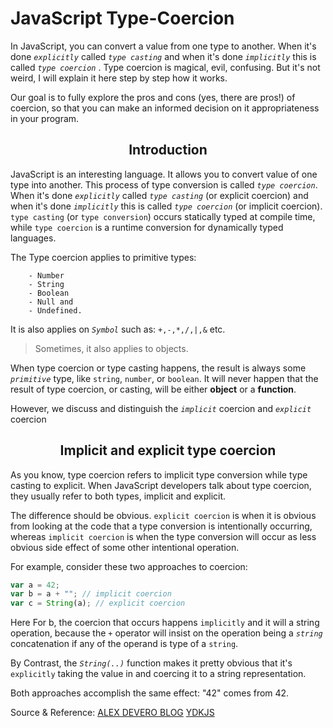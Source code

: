 # JavaScript Type-Coercion


In JavaScript, you can convert a value from one type to another. When it's done  _`explicitly`_ called _`type casting`_ and when it's done _`implicitly`_ this is called 
_`type coercion`_ . Type coercion is magical, evil, confusing. But it's not weird, I will explain it here step by step how it works.

Our goal is to fully explore the pros and cons (yes, there are pros!) of coercion, so that you can make an informed decision on it appropriateness in your program.

<h2 align="center">Introduction</h2>

  JavaScript is an interesting language. It allows you to convert value of one type into another. This process of type conversion is called _`type coercion`_. When it's done _`explicitly`_ called _`type casting`_ (or explicit coercion) and when it's done _`implicitly`_ this is called _`type coercion`_ (or implicit coercion). `type casting` (or `type conversion`) occurs statically typed at compile time, while `type coercion` is a runtime conversion for dynamically typed languages.

The Type coercion applies to primitive types:

        - Number
        - String
        - Boolean
        - Null and
        - Undefined.

It is also applies on _`Symbol`_ such as: `+,-,*,/,|,&` etc.

>Sometimes, it also applies to objects.

When type coercion or type casting happens, the result is always some _`primitive`_ type, like `string`, `number`, or `boolean`. It will never happen that the result of type coercion, or casting, will be either **object** or a **function**.

However, we discuss and distinguish the _`implicit`_ coercion and _`explicit`_ coercion

<h2 align="center">Implicit and explicit type coercion</h2>

As you know, type coercion refers to implicit type conversion while type casting to explicit. When JavaScript developers talk about type coercion, they usually refer to both types, implicit and explicit. 

The difference should be obvious. `explicit coercion` is when it is obvious from looking at the code that a type conversion is intentionally occurring, whereas `implicit coercion` is when the type conversion will occur as less obvious side effect of some other intentional operation.

For example, consider these two approaches to coercion:

```js
var a = 42;
var b = a + ""; // implicit coercion
var c = String(a); // explicit coercion

```
Here For b, the coercion that occurs happens `implicitly` and it will a string operation, because the `+` operator will insist on the operation being a _`string`_ concatenation if any of the operand is type of a `string`. 

By Contrast, the _`String(..)`_ function makes it pretty obvious that it's `explicitly` taking the value in and coercing it to a string representation.

Both approaches accomplish the same effect: "42" comes from 42.

Source & Reference: [ALEX DEVERO BLOG](https://blog.alexdevero.com/) [YDKJS](https://github.com/getify/You-Dont-Know-JS)
